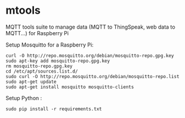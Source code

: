 # mtools
MQTT tools suite to manage data (MQTT to ThingSpeak, web data to MQTT...) for Raspberry Pi

Setup Mosquitto for a Raspberry Pi:

    curl -O http://repo.mosquitto.org/debian/mosquitto-repo.gpg.key
    sudo apt-key add mosquitto-repo.gpg.key
    rm mosquitto-repo.gpg.key
    cd /etc/apt/sources.list.d/
    sudo curl -O http://repo.mosquitto.org/debian/mosquitto-repo.list
    sudo apt-get update
    sudo apt-get install mosquitto mosquitto-clients

Setup Python :

    sudo pip install -r requirements.txt
